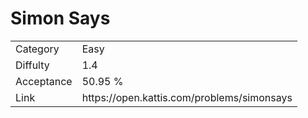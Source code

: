 # Simon Says

<table>
    <tr>
        <td>Category</td>
        <td>Easy</td>
    </tr>
    <tr>
        <td>Diffulty</td>
        <td>1.4</td>
    </tr>
    <tr>
        <td>Acceptance</td>
        <td>50.95 %</td>
    </tr>
    <tr>
        <td>Link</td>
        <td>https://open.kattis.com/problems/simonsays</td>
    </tr>
</table>